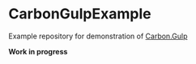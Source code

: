# CarbonGulpExample

Example repository for demonstration of [Carbon.Gulp](https://github.com/jonnitto/Carbon.Gulp)

**Work in progress**
